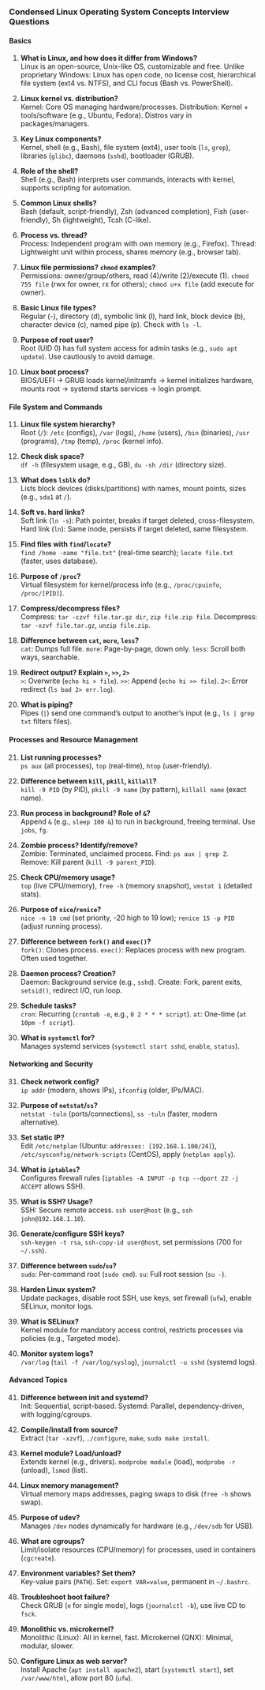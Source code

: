 ### Condensed Linux Operating System Concepts Interview Questions

#### Basics
1. **What is Linux, and how does it differ from Windows?**  
   Linux is an open-source, Unix-like OS, customizable and free. Unlike proprietary Windows: Linux has open code, no license cost, hierarchical file system (ext4 vs. NTFS), and CLI focus (Bash vs. PowerShell).

2. **Linux kernel vs. distribution?**  
   Kernel: Core OS managing hardware/processes. Distribution: Kernel + tools/software (e.g., Ubuntu, Fedora). Distros vary in packages/managers.

3. **Key Linux components?**  
   Kernel, shell (e.g., Bash), file system (ext4), user tools (`ls`, `grep`), libraries (`glibc`), daemons (`sshd`), bootloader (GRUB).

4. **Role of the shell?**  
   Shell (e.g., Bash) interprets user commands, interacts with kernel, supports scripting for automation.

5. **Common Linux shells?**  
   Bash (default, script-friendly), Zsh (advanced completion), Fish (user-friendly), Sh (lightweight), Tcsh (C-like).

6. **Process vs. thread?**  
   Process: Independent program with own memory (e.g., Firefox). Thread: Lightweight unit within process, shares memory (e.g., browser tab).

7. **Linux file permissions? `chmod` examples?**  
   Permissions: owner/group/others, read (4)/write (2)/execute (1). `chmod 755 file` (rwx for owner, rx for others); `chmod u+x file` (add execute for owner).

8. **Basic Linux file types?**  
   Regular (-), directory (d), symbolic link (l), hard link, block device (b), character device (c), named pipe (p). Check with `ls -l`.

9. **Purpose of root user?**  
   Root (UID 0) has full system access for admin tasks (e.g., `sudo apt update`). Use cautiously to avoid damage.

10. **Linux boot process?**  
    BIOS/UEFI → GRUB loads kernel/initramfs → kernel initializes hardware, mounts root → systemd starts services → login prompt.

#### File System and Commands
11. **Linux file system hierarchy?**  
    Root (`/`): `/etc` (configs), `/var` (logs), `/home` (users), `/bin` (binaries), `/usr` (programs), `/tmp` (temp), `/proc` (kernel info).

12. **Check disk space?**  
    `df -h` (filesystem usage, e.g., GB), `du -sh /dir` (directory size).

13. **What does `lsblk` do?**  
    Lists block devices (disks/partitions) with names, mount points, sizes (e.g., `sda1` at `/`).

14. **Soft vs. hard links?**  
    Soft link (`ln -s`): Path pointer, breaks if target deleted, cross-filesystem. Hard link (`ln`): Same inode, persists if target deleted, same filesystem.

15. **Find files with `find`/`locate`?**  
    `find /home -name "file.txt"` (real-time search); `locate file.txt` (faster, uses database).

16. **Purpose of `/proc`?**  
    Virtual filesystem for kernel/process info (e.g., `/proc/cpuinfo`, `/proc/[PID]`).

17. **Compress/decompress files?**  
    Compress: `tar -czvf file.tar.gz dir`, `zip file.zip file`. Decompress: `tar -xzvf file.tar.gz`, `unzip file.zip`.

18. **Difference between `cat`, `more`, `less`?**  
    `cat`: Dumps full file. `more`: Page-by-page, down only. `less`: Scroll both ways, searchable.

19. **Redirect output? Explain `>`, `>>`, `2>`**  
    `>`: Overwrite (`echo hi > file`). `>>`: Append (`echo hi >> file`). `2>`: Error redirect (`ls bad 2> err.log`).

20. **What is piping?**  
    Pipes (`|`) send one command’s output to another’s input (e.g., `ls | grep txt` filters files).

#### Processes and Resource Management
21. **List running processes?**  
    `ps aux` (all processes), `top` (real-time), `htop` (user-friendly).

22. **Difference between `kill`, `pkill`, `killall`?**  
    `kill -9 PID` (by PID), `pkill -9 name` (by pattern), `killall name` (exact name).

23. **Run process in background? Role of `&`?**  
    Append `&` (e.g., `sleep 100 &`) to run in background, freeing terminal. Use `jobs`, `fg`.

24. **Zombie process? Identify/remove?**  
    Zombie: Terminated, unclaimed process. Find: `ps aux | grep Z`. Remove: Kill parent (`kill -9 parent_PID`).

25. **Check CPU/memory usage?**  
    `top` (live CPU/memory), `free -h` (memory snapshot), `vmstat 1` (detailed stats).

26. **Purpose of `nice`/`renice`?**  
    `nice -n 10 cmd` (set priority, -20 high to 19 low); `renice 15 -p PID` (adjust running process).

27. **Difference between `fork()` and `exec()`?**  
    `fork()`: Clones process. `exec()`: Replaces process with new program. Often used together.

28. **Daemon process? Creation?**  
    Daemon: Background service (e.g., `sshd`). Create: Fork, parent exits, `setsid()`, redirect I/O, run loop.

29. **Schedule tasks?**  
    `cron`: Recurring (`crontab -e`, e.g., `0 2 * * * script`). `at`: One-time (`at 10pm -f script`).

30. **What is `systemctl` for?**  
    Manages systemd services (`systemctl start sshd`, `enable`, `status`).

#### Networking and Security
31. **Check network config?**  
    `ip addr` (modern, shows IPs), `ifconfig` (older, IPs/MAC).

32. **Purpose of `netstat`/`ss`?**  
    `netstat -tuln` (ports/connections), `ss -tuln` (faster, modern alternative).

33. **Set static IP?**  
    Edit `/etc/netplan` (Ubuntu: `addresses: [192.168.1.100/24]`), `/etc/sysconfig/network-scripts` (CentOS), apply (`netplan apply`).

34. **What is `iptables`?**  
    Configures firewall rules (`iptables -A INPUT -p tcp --dport 22 -j ACCEPT` allows SSH).

35. **What is SSH? Usage?**  
    SSH: Secure remote access. `ssh user@host` (e.g., `ssh john@192.168.1.10`).

36. **Generate/configure SSH keys?**  
    `ssh-keygen -t rsa`, `ssh-copy-id user@host`, set permissions (700 for `~/.ssh`).

37. **Difference between `sudo`/`su`?**  
    `sudo`: Per-command root (`sudo cmd`). `su`: Full root session (`su -`).

38. **Harden Linux system?**  
    Update packages, disable root SSH, use keys, set firewall (`ufw`), enable SELinux, monitor logs.

39. **What is SELinux?**  
    Kernel module for mandatory access control, restricts processes via policies (e.g., Targeted mode).

40. **Monitor system logs?**  
    `/var/log` (`tail -f /var/log/syslog`), `journalctl -u sshd` (systemd logs).

#### Advanced Topics
41. **Difference between init and systemd?**  
    Init: Sequential, script-based. Systemd: Parallel, dependency-driven, with logging/cgroups.

42. **Compile/install from source?**  
    Extract (`tar -xzvf`), `./configure`, `make`, `sudo make install`.

43. **Kernel module? Load/unload?**  
    Extends kernel (e.g., drivers). `modprobe module` (load), `modprobe -r` (unload), `lsmod` (list).

44. **Linux memory management?**  
    Virtual memory maps addresses, paging swaps to disk (`free -h` shows swap).

45. **Purpose of udev?**  
    Manages `/dev` nodes dynamically for hardware (e.g., `/dev/sdb` for USB).

46. **What are cgroups?**  
    Limit/isolate resources (CPU/memory) for processes, used in containers (`cgcreate`).

47. **Environment variables? Set them?**  
    Key-value pairs (`PATH`). Set: `export VAR=value`, permanent in `~/.bashrc`.

48. **Troubleshoot boot failure?**  
    Check GRUB (`e` for single mode), logs (`journalctl -b`), use live CD to `fsck`.

49. **Monolithic vs. microkernel?**  
    Monolithic (Linux): All in kernel, fast. Microkernel (QNX): Minimal, modular, slower.

50. **Configure Linux as web server?**  
    Install Apache (`apt install apache2`), start (`systemctl start`), set `/var/www/html`, allow port 80 (`ufw`).